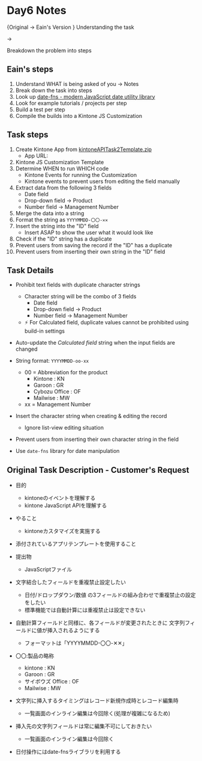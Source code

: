 # Day6 Notes

{Original -> Eain's Version } Understanding the task 

->

Breakdown the problem into steps


## Eain's steps

1. Understand WHAT is being asked of you -> Notes
1. Break down the task into steps
1. Look up [date-fns - modern JavaScript date utility library](https://date-fns.org/)
1. Look for example tutorials / projects per step
1. Build a test per step
1. Compile the builds into a Kintone JS Customization

## Task steps

1. Create Kintone App from [kintoneAPITask2Template.zip](kintoneAPITask2Template.zip)
    * App URL:
1. Kintone JS Customization Template
1. Determine WHEN to run WHICH code
    * Kintone Events for running the Customization
    * Kintone events to prevent users from editing the field manually
1. Extract data from the following 3 fields
    * Date field
    * Drop-down field -> Product
    * Number field -> Management Number
1. Merge the data into a string
1. Format the string as `YYYYMMDD-〇〇-✕✕`
1. Insert the string into the "ID" field
    * Insert ASAP to show the user what it would look like
1. Check if the "ID" string has a duplicate
1. Prevent users from saving the record if the "ID" has a duplicate
1. Prevent users from inserting their own string in the "ID" field

## Task Details
* Prohibit text fields with duplicate character strings
  * Character string will be the combo of 3 fields
    * Date field
    * Drop-down field -> Product
    * Number field -> Management Number
  * ⚡ For Calculated field, duplicate values cannot be prohibited using build-in settings

* Auto-update the _Calculated field_ string when the input fields are changed

* String format: `YYYYMMDD-oo-xx`
  * 00 = Abbreviation for the product
    * Kintone : KN
    * Garoon : GR
    * Cybozu Office : OF
    * Mailwise : MW
  * xx = Management Number

* Insert the character string when creating & editing the record
  * Ignore list-view editing situation
* Prevent users from inserting their own character string in the field
* Use `date-fns` library for date manipulation


## Original Task Description - Customer's Request

* 目的
  * kintoneのイベントを理解する
  * kintone JavaScript APIを理解する
* やること
  * kintoneカスタマイズを実施する
* 添付されているアプリテンプレートを使用すること
* 提出物
  * JavaScriptファイル

* 文字結合したフィールドを重複禁止設定したい
  * 日付/ドロップダウン/数値 の3フィールドの組み合わせで重複禁止の設定をしたい
  * 標準機能では自動計算には重複禁止は設定できない
* 自動計算フィールドと同様に、各フィールドが変更されたときに 文字列フィールドに値が挿入されるようにする
  * フォーマットは「YYYYMMDD-〇〇-✕✕」
* 〇〇:製品の略称
  * kintone : KN
  * Garoon : GR
  * サイボウズ Office : OF
  * Mailwise : MW

* 文字列に挿入するタイミングはレコード新規作成時とレコード編集時
  * 一覧画面のインライン編集は今回除く(処理が複雑になるため)
* 挿入先の文字列フィールドは常に編集不可にしておきたい
  * 一覧画面のインライン編集は今回除く
* 日付操作にはdate-fnsライブラリを利用する
